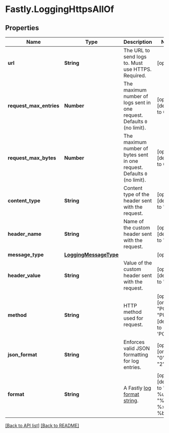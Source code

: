 # Fastly.LoggingHttpsAllOf

## Properties

Name | Type | Description | Notes
------------ | ------------- | ------------- | -------------
**url** | **String** | The URL to send logs to. Must use HTTPS. Required. | [optional] 
**request_max_entries** | **Number** | The maximum number of logs sent in one request. Defaults `0` (no limit). | [optional]  [defaults to 0]
**request_max_bytes** | **Number** | The maximum number of bytes sent in one request. Defaults `0` (no limit). | [optional]  [defaults to 0]
**content_type** | **String** | Content type of the header sent with the request. | [optional]  [defaults to 'null']
**header_name** | **String** | Name of the custom header sent with the request. | [optional]  [defaults to 'null']
**message_type** | [**LoggingMessageType**](LoggingMessageType.md) |  | [optional] 
**header_value** | **String** | Value of the custom header sent with the request. | [optional]  [defaults to 'null']
**method** | **String** | HTTP method used for request. | [optional]  [one of: "POST", "PUT"] [defaults to 'POST']
**json_format** | **String** | Enforces valid JSON formatting for log entries. | [optional]  [one of: "0", "1", "2"]
**format** | **String** | A Fastly [log format string](https://docs.fastly.com/en/guides/custom-log-formats). | [optional]  [defaults to '%h %l %u %t "%r" %&gt;s %b']


[[Back to API list]](../../README.md#endpoints) [[Back to README]](../../README.md)
